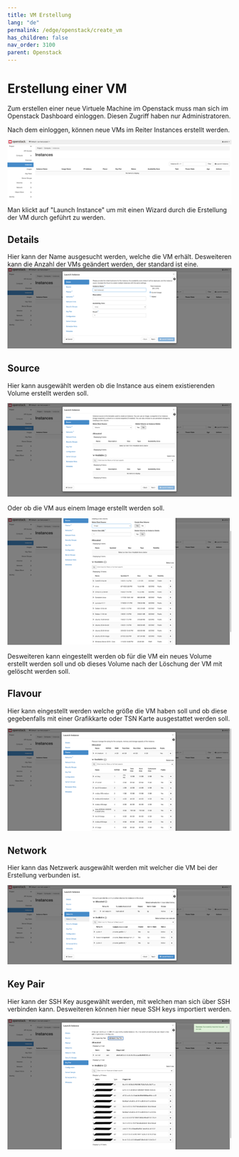 ```yaml
---
title: VM Erstellung
lang: "de"
permalink: /edge/openstack/create_vm
has_children: false
nav_order: 3100
parent: Openstack
---
```


# Erstellung einer VM

Zum erstellen einer neue Virtuele Machine im Openstack muss man sich im Openstack Dashboard einloggen.
Diesen Zugriff haben nur Administratoren.

Nach dem einloggen, können neue VMs im Reiter Instances erstellt werden.

![Launch Instance - Detail](./openstack_instances.png)
Man klickt auf "Launch Instance" um mit einen Wizard durch die Erstellung der VM durch geführt zu werden.

## Details
Hier kann der Name ausgesucht werden, welche die VM erhält.
Desweiteren kann die Anzahl der VMs geändert werden, der standard ist eine.
![Launch Instance - Detail](./openstack_instances_2.png)

## Source
Hier kann ausgewählt werden ob die Instance aus einem existierenden Volume erstellt werden soll.

![Launch Instance - Source](./openstack_instances_3.png)

Oder ob die VM aus einem Image erstellt werden soll.

![Launch Instance - Source mit Images](./openstack_instances_4.png)

Desweiteren kann eingestellt werden ob für die VM ein neues Volume erstellt werden soll und ob dieses Volume nach der Löschung der VM mit gelöscht werden soll.

## Flavour
Hier kann eingestellt werden welche größe die VM haben soll und ob diese gegebenfalls mit einer Grafikkarte oder TSN Karte ausgestattet werden soll.

![Launch Instance - Flavour](./openstack_instances_5.png)

## Network
Hier kann das Netzwerk ausgewählt werden mit welcher die VM bei der Erstellung verbunden ist.

![Launch Instance - Networks](./openstack_instances_6.png)

## Key Pair
Hier kann der SSH Key ausgewählt werden, mit welchen man sich über SSH verbinden kann.
Desweiteren können hier neue SSH keys importiert werden.

![Launch Instance - Key Pair](./openstack_instances_7.png)
